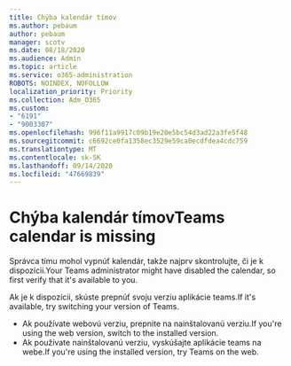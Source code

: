 ```yaml
---
title: Chýba kalendár tímov
ms.author: pebaum
author: pebaum
manager: scotv
ms.date: 08/18/2020
ms.audience: Admin
ms.topic: article
ms.service: o365-administration
ROBOTS: NOINDEX, NOFOLLOW
localization_priority: Priority
ms.collection: Adm_O365
ms.custom:
- "6191"
- "9003307"
ms.openlocfilehash: 996f11a9917c09b19e20e5bc54d3ad22a3fe5f48
ms.sourcegitcommit: c6692ce0fa1358ec3529e59ca0ecdfdea4cdc759
ms.translationtype: MT
ms.contentlocale: sk-SK
ms.lasthandoff: 09/14/2020
ms.locfileid: "47669839"
---
```

# <a name="teams-calendar-is-missing"></a><span data-ttu-id="41eed-102">Chýba kalendár tímov</span><span class="sxs-lookup"><span data-stu-id="41eed-102">Teams calendar is missing</span></span>

<span data-ttu-id="41eed-103">Správca tímu mohol vypnúť kalendár, takže najprv skontrolujte, či je k dispozícii.</span><span class="sxs-lookup"><span data-stu-id="41eed-103">Your Teams administrator might have disabled the calendar, so first verify that it's available to you.</span></span>

<span data-ttu-id="41eed-104">Ak je k dispozícii, skúste prepnúť svoju verziu aplikácie teams.</span><span class="sxs-lookup"><span data-stu-id="41eed-104">If it's available, try switching your version of Teams.</span></span>

- <span data-ttu-id="41eed-105">Ak používate webovú verziu, prepnite na nainštalovanú verziu.</span><span class="sxs-lookup"><span data-stu-id="41eed-105">If you're using the web version, switch to the installed version.</span></span>
- <span data-ttu-id="41eed-106">Ak používate nainštalovanú verziu, vyskúšajte aplikácie teams na webe.</span><span class="sxs-lookup"><span data-stu-id="41eed-106">If you're using the installed version, try Teams on the web.</span></span>